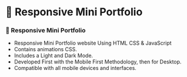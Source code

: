 # 💼 Responsive Mini Portfolio
### 💼 Responsive Mini Portfolio

- Responsive Mini Portfolio website Using HTML CSS & JavaScript
- Contains animations CSS.
- Includes a Light and Dark Mode.
- Developed First with the Mobile First Methodology, then for Desktop.
- Compatible with all mobile devices and interfaces.

